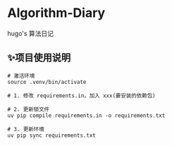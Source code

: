 # Algorithm-Diary
hugo's 算法日记

## ✨项目使用说明
```shell
# 激活环境
source .venv/bin/activate

# 1. 修改 requirements.in，加入 xxx(要安装的依赖包)

# 2. 更新锁文件
uv pip compile requirements.in -o requirements.txt

# 3. 更新环境
uv pip sync requirements.txt
```
